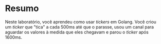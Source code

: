 # Resumo

Neste laboratório, você aprendeu como usar _tickers_ em Golang. Você criou um _ticker_ que "tica" a cada 500ms até que o parasse, usou um canal para aguardar os valores à medida que eles chegavam e parou o _ticker_ após 1600ms.

